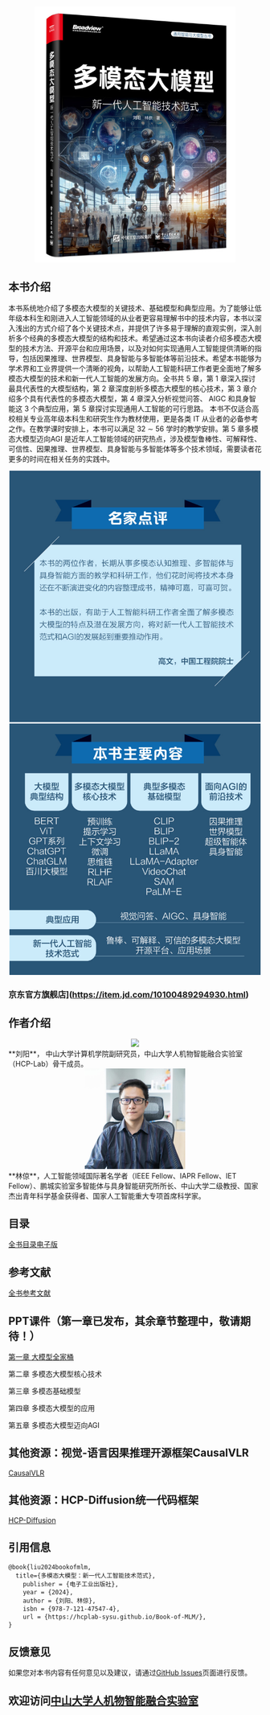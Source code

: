 <div align=center>
<img src="Images/Cover.jpg"  width="400"/>
</div>

## 本书介绍

本书系统地介绍了多模态大模型的关键技术、基础模型和典型应用。为了能够让低年级本科生和刚进入人工智能领域的从业者更容易理解书中的技术内容，本书以深入浅出的方式介绍了各个关键技术点，并提供了许多易于理解的直观实例，深入剖析多个经典的多模态大模型的结构和技术。希望通过这本书向读者介绍多模态大模型的技术方法、开源平台和应用场景，以及对如何实现通用人工智能提供清晰的指导，包括因果推理、世界模型、具身智能与多智能体等前沿技术。希望本书能够为学术界和工业界提供一个清晰的视角，以帮助人工智能科研工作者更全面地了解多模态大模型的技术和新一代人工智能的发展方向。全书共 5 章，第 1 章深入探讨最具代表性的大模型结构，第 2 章深度剖析多模态大模型的核心技术，第 3 章介绍多个具有代表性的多模态大模型，第 4 章深入分析视觉问答、 AIGC 和具身智能这 3 个典型应用，第 5 章探讨实现通用人工智能的可行思路。
本书不仅适合高校相关专业高年级本科生和研究生作为教材使用，更是各类 IT 从业者的必备参考之作。在教学课时安排上，本书可以满足 32 ∼ 56 学时的教学安排。第 5 章多模态大模型迈向AGI 是近年人工智能领域的研究热点，涉及模型鲁棒性、可解释性、可信性、因果推理、世界模型、具身智能与多智能体等多个技术领域，需要读者花更多的时间在相关任务的实践中。

<div align=center>
<img src="Images/Highlights.jpg"  width="500"/>
</div>

<div align=center>
<img src="Images/Contents.jpg"  width="500"/>
</div>

### 京东官方旗舰店](https://item.jd.com/10100489294930.html)

## 作者介绍
<div align=center>
<img src="Images/YangLiu.jpg"  width="200"/>
</div>
**刘阳**， 中山大学计算机学院副研究员，中山大学人机物智能融合实验室（HCP-Lab）骨干成员。
<div align=center>
<img src="Images/LiangLin.jpg"  width="200"/>
</div>
**林倞**，人工智能领域国际著名学者（IEEE Fellow、IAPR Fellow、IET Fellow）、鹏城实验室多智能体与具身智能研究所所长、中山大学二级教授、国家杰出青年科学基金获得者、国家人工智能重大专项首席科学家。

## 目录
[全书目录电子版](https://raw.githubusercontent.com/HCPLab-SYSU/Book-of-MLM/main/Resources/Catalogue.pdf)

## 参考文献
[全书参考文献](https://raw.githubusercontent.com/HCPLab-SYSU/Book-of-MLM/main/Resources/Reference.pdf)

## PPT课件（第一章已发布，其余章节整理中，敬请期待！）

[第一章 大模型全家桶](https://raw.githubusercontent.com/HCPLab-SYSU/Book-of-MLM/main/Resources/chapter1.pptx)      

第二章 多模态大模型核心技术     

第三章 多模态基础模型    

第四章 多模态大模型的应用    

第五章 多模态大模型迈向AGI   

## 其他资源：视觉-语言因果推理开源框架CausalVLR
[CausalVLR](https://github.com/HCPLab-SYSU/CausalVLR)

## 其他资源：HCP-Diffusion统一代码框架
[HCP-Diffusion](https://github.com/IrisRainbowNeko/HCP-Diffusion)

## 引用信息
```
@book{liu2024bookofmlm,
  title={多模态大模型：新一代人工智能技术范式},
    publisher = {电子工业出版社},
    year = {2024},
    author = {刘阳、林倞},
    isbn = {978-7-121-47547-4},
    url = {https://hcplab-sysu.github.io/Book-of-MLM/},
}
```
## 反馈意见
如果您对本书内容有任何意见以及建议，请通过[GitHub Issues](https://github.com/HCPLab-SYSU/Book-of-MLM/issues)页面进行反馈。

## 欢迎访问[中山大学人机物智能融合实验室](https://www.sysu-hcp.net)


